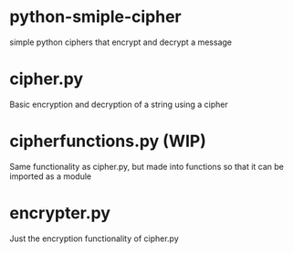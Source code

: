 # python-smiple-cipher
simple python ciphers that encrypt and decrypt a message







# cipher.py
Basic encryption and decryption of a string using a cipher




# cipherfunctions.py (WIP)
Same functionality as cipher.py, but made into functions so that it can be imported as a module





# encrypter.py
Just the encryption functionality of cipher.py
